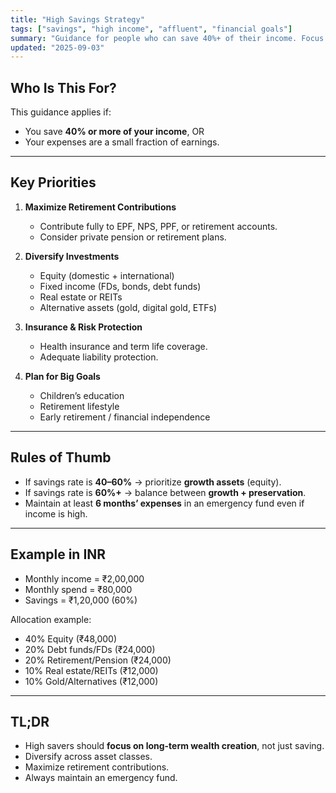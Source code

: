 ```yaml
---
title: "High Savings Strategy"
tags: ["savings", "high income", "affluent", "financial goals"]
summary: "Guidance for people who can save 40%+ of their income. Focus on wealth-building, diversification, and long-term planning."
updated: "2025-09-03"
---
```


## Who Is This For?
This guidance applies if:  
- You save **40% or more of your income**, OR  
- Your expenses are a small fraction of earnings.  

---

## Key Priorities
1. **Maximize Retirement Contributions**  
   - Contribute fully to EPF, NPS, PPF, or retirement accounts.  
   - Consider private pension or retirement plans.  

2. **Diversify Investments**  
   - Equity (domestic + international)  
   - Fixed income (FDs, bonds, debt funds)  
   - Real estate or REITs  
   - Alternative assets (gold, digital gold, ETFs)  

3. **Insurance & Risk Protection**  
   - Health insurance and term life coverage.  
   - Adequate liability protection.  

4. **Plan for Big Goals**  
   - Children’s education  
   - Retirement lifestyle  
   - Early retirement / financial independence  

---

## Rules of Thumb
- If savings rate is **40–60%** → prioritize **growth assets** (equity).  
- If savings rate is **60%+** → balance between **growth + preservation**.  
- Maintain at least **6 months’ expenses** in an emergency fund even if income is high.  

---

## Example in INR
- Monthly income = ₹2,00,000  
- Monthly spend = ₹80,000  
- Savings = ₹1,20,000 (60%)  

Allocation example:  
- 40% Equity (₹48,000)  
- 20% Debt funds/FDs (₹24,000)  
- 20% Retirement/Pension (₹24,000)  
- 10% Real estate/REITs (₹12,000)  
- 10% Gold/Alternatives (₹12,000)  

---

## TL;DR
- High savers should **focus on long-term wealth creation**, not just saving.  
- Diversify across asset classes.  
- Maximize retirement contributions.  
- Always maintain an emergency fund.
